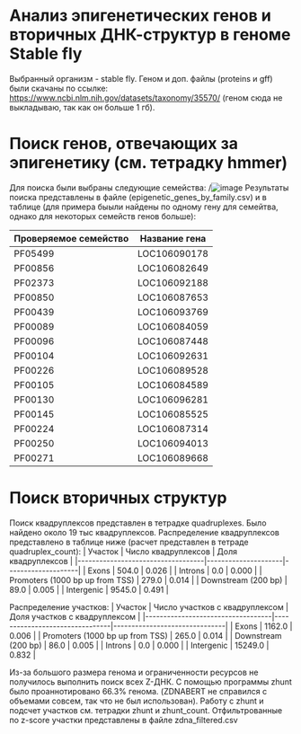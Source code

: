 # Анализ эпигенетических генов и вторичных ДНК-структур в геноме Stable fly
Выбранный организм - stable fly. Геном и доп. файлы (proteins и gff) были скачаны по ссылке: https://www.ncbi.nlm.nih.gov/datasets/taxonomy/35570/ (геном сюда не выкладываю, так как он больше 1 гб).

 # Поиск генов, отвечающих за эпигенетику (см. тетрадку hmmer)
 Для поиска были выбраны следующие семейства: 
 /![image](https://github.com/user-attachments/assets/cf37a62b-1899-4a4b-9c1d-4624f2992363)
 Результаты поиска представлены в файле (epigenetic_genes_by_family.csv) и в таблице (для примера быыли найдены по одному гену для семейтва, однако для некоторых семейств генов больше):

| Проверяемое семейство | Название гена |
|-----------------------|---------------|
| PF05499               | LOC106090178  |
| PF00856               | LOC106082649  |
| PF02373               | LOC106092188  |
| PF00850               | LOC106087653  |
| PF00439               | LOC106093769  |
| PF00089               | LOC106084059  |
| PF00096               | LOC106087448  |
| PF00104               | LOC106092631  |
| PF00226               | LOC106089528  |
| PF00105               | LOC106084589  |
| PF00130               | LOC106096281  |
| PF00145               | LOC106085525  |
| PF00224               | LOC106087314  |
| PF00250               | LOC106094013  |
| PF00271               | LOC106089668  |

# Поиск вторичных структур
Поиск квадруплексов представлен в тетрадке quadruplexes. Было найдено около 19 тыс квадруплексов. Распределение квадруплексов представлено в таблице ниже (расчет представлен в тетраде quadruplex_count): 
| Участок                           | Число квадруплексов | Доля квадруплексов |
|-----------------------------------|---------------------|--------------------|
| Exons                             | 504.0               | 0.026              |
| Introns                           | 0.0                 | 0.000              |
| Promoters (1000 bp up from TSS)   | 279.0               | 0.014              |
| Downstream (200 bp)               | 89.0                | 0.005              |
| Intergenic                        | 9545.0              | 0.491              |

Распределение участков:
| Участок                           | Число участков с квадруплексом | Доля участков с квадруплексом |
|-----------------------------------|--------------------------------|-------------------------------|
| Exons                             | 1162.0                         | 0.006                         |
| Promoters (1000 bp up from TSS)   | 265.0                          | 0.014                         |
| Downstream (200 bp)               | 86.0                           | 0.005                         |
| Introns                           | 0.0                            | 0.000                         |
| Intergenic                        | 15249.0                        | 0.832                         |

Из-за большого размера генома и ограниченности ресурсов не получилось выполнить поиск всех Z-ДНК. С помощью программы zhunt было проаннотировано 66.3% генома. (ZDNABERT не справился с объемами совсем, так что не был использован). Работу с zhunt и подсчет участков см. тетрадки zhunt и zhunt_count. Отфильтрованные по z-score участки представлены в файле zdna_filtered.csv



